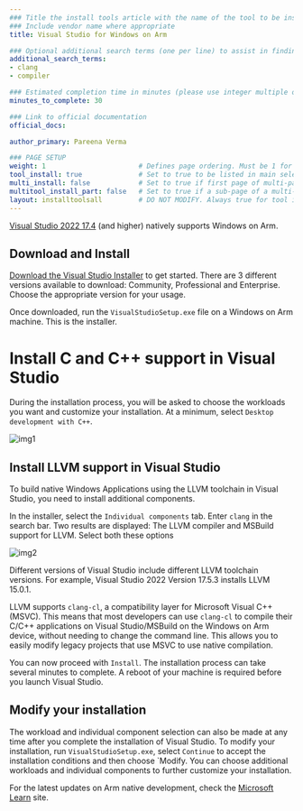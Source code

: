 ```yaml
---
### Title the install tools article with the name of the tool to be installed
### Include vendor name where appropriate
title: Visual Studio for Windows on Arm 

### Optional additional search terms (one per line) to assist in finding the article
additional_search_terms:
- clang
- compiler

### Estimated completion time in minutes (please use integer multiple of 5)
minutes_to_complete: 30

### Link to official documentation
official_docs: 

author_primary: Pareena Verma

### PAGE SETUP
weight: 1                       # Defines page ordering. Must be 1 for first (or only) page.
tool_install: true              # Set to true to be listed in main selection page, else false
multi_install: false            # Set to true if first page of multi-page article, else false
multitool_install_part: false   # Set to true if a sub-page of a multi-page article, else false
layout: installtoolsall         # DO NOT MODIFY. Always true for tool install articles
---
```


[Visual Studio 2022 17.4](https://learn.microsoft.com/en-us/visualstudio/install/visual-studio-on-arm-devices) (and higher) natively supports Windows on Arm.

## Download and Install

[Download the Visual Studio Installer](https://visualstudio.microsoft.com/vs/) to get started. There are 3 different versions available to download: Community, Professional and Enterprise. Choose the appropriate version for your usage.

Once downloaded, run the `VisualStudioSetup.exe` file on a Windows on Arm machine. This is the installer.

# Install C and C++ support in Visual Studio
During the installation process, you will be asked to choose the workloads you want and customize your installation. At a minimum, select `Desktop development with C++`.

![img1](vs-woa.png)

## Install LLVM support in Visual Studio

To build native Windows Applications using the LLVM toolchain in Visual Studio, you need to install additional components.

In the installer, select the `Individual components` tab. Enter `clang` in the search bar. Two results are displayed: The LLVM compiler and MSBuild support for LLVM. Select both these options

![img2](llvm_vs.png)

Different versions of Visual Studio include different LLVM toolchain versions. For example, Visual Studio 2022 Version 17.5.3 installs LLVM 15.0.1.

LLVM supports `clang-cl`, a compatibility layer for Microsoft Visual C++ (MSVC). This means that most developers can use `clang-cl` to compile their C/C++ applications on Visual Studio/MSBuild on the Windows on Arm device, without needing to change the command line. This allows you to easily modify legacy projects that use MSVC to use native compilation.

You can now proceed with `Install`. The installation process can take several minutes to complete. A reboot of your machine is required before you launch Visual Studio.

## Modify your installation
The workload and individual component selection can also be made at any time after you complete the installation of Visual Studio. To modify your installation, run `VisualStudioSetup.exe`, select `Continue` to accept the installation conditions and then choose `Modify. You can choose additional workloads and individual components to further customize your installation.

For the latest updates on Arm native development, check the [Microsoft Learn](https://learn.microsoft.com/en-us/windows/arm/overview) site.



